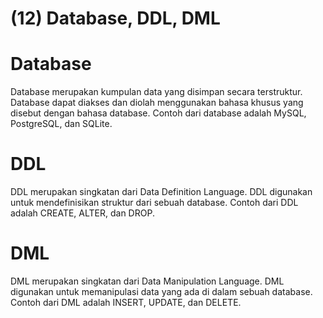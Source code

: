 # (12) Database, DDL, DML

# Database
Database merupakan kumpulan data yang disimpan secara terstruktur. Database dapat diakses dan diolah menggunakan bahasa khusus yang disebut dengan bahasa database. 
Contoh dari database adalah MySQL, PostgreSQL, dan SQLite.

# DDL
DDL merupakan singkatan dari Data Definition Language. DDL digunakan untuk mendefinisikan struktur dari sebuah database. Contoh dari DDL adalah CREATE, ALTER, dan DROP.

# DML
DML merupakan singkatan dari Data Manipulation Language. DML digunakan untuk memanipulasi data yang ada di dalam sebuah database. Contoh dari DML adalah INSERT, UPDATE, dan DELETE.